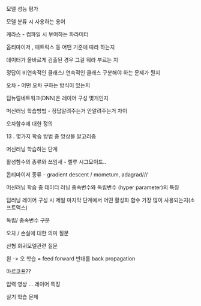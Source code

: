 모델 성능 평가

모델 분류 시 사용하는 용어

케라스 - 컴파일 시 부여하는 파라미터

옵티마이저 , 매트릭스 등 어떤 기준에 따라 하는지

데이터가 올바르게 검출된 경우 그걸 뭐라 부르는 지

정답이 비연속적인 클래스/ 연속적인 클래스 구분해야 하는 문제가 뭔지

오차 - 어떤 오차 구하는 방식이 있는지

딥뉴럴네트워크(DNN)은 레이어 구성 몇개인지

머신러닝 학습방법 - 정답알려주는거 안알려주는거 차이

오차함수에 대한 정의

13 . 몇가지 학습 방법 중 앙상블 알고리즘

머신러닝 학습하는 단계

활성함수의 종류와 쓰임새 - 렐루 시그모이드.. 

옵티마이저 종류 - gradient descent  / mometum, adagrad///

머신러닝 학습 중 데이터 러닝 종속변수와 독립변수 (hyper parameter)의 특징

딥러닝 레이어 구성 시 제일 마지막 단계에서 어떤 활성화 함수 가장 많이 사용되는지(소프트맥스)

독립/ 종속변수 구분

오차 / 손실에 대한 의미 질문

선형 회귀모델관련 질문

왼 -> 오 학습 = feed forward 반대를 back propagation 

마르코프??

입력 영상 ... 레이어 특징 



실기 학습 문제 